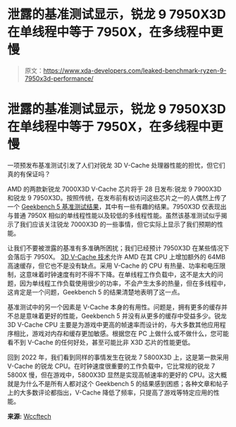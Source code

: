 # 泄露的基准测试显示，锐龙 9 7950X3D 在单线程中等于 7950X，在多线程中更慢

> 原文：<https://www.xda-developers.com/leaked-benchmark-ryzen-9-7950x3d-performance/>

# 泄露的基准测试显示，锐龙 9 7950X3D 在单线程中等于 7950X，在多线程中更慢

一项预发布基准测试引发了人们对锐龙 3D V-Cache 处理器性能的担忧，但它们真的有保证吗？

AMD 的两款新锐龙 7000X3D V-Cache 芯片将于 28 日发布:锐龙 9 7900X3D 和锐龙 9 7950X3D。按照传统，在发布前有权访问这些芯片之一的人偶然上传了一个 [Geekbench 5 基准测试结果](https://browser.geekbench.com/v5/cpu/20655028)，其中有一些有趣的结果。7950X3D 仅表现出与普通 7950X 相似的单线程性能以及较低的多线程性能。虽然该基准测试似乎揭示了我们应该关注锐龙 7000X3D 的一些事情，但它实际上显示了我们预期的性能。

让我们不要被泄露的基准有多准确所困扰；我们已经预计 7950X3D 在某些情况下会落后于 7950X。 [3D V-Cache 技术](https://www.xda-developers.com/amd-ryzen-3d-v-cache/)允许 AMD 在其 CPU 上增加额外的 64MB 高速缓存，但它也不是没有缺点。采用 V-Cache 的 CPU 有热量、功率和电压限制，这意味着时钟速度有时不得不下降。在单线程工作负载中，这不是太大的问题，因为单线程工作负载使用很少的功率，不会产生太多的热量，但在多线程中，这肯定是一个问题，Geekbench 5 的结果清楚地表明了这一点。

基准测试中的另一个因素是 V-Cache 本身的有用性。问题是，拥有更多的缓存并不总是意味着更好的性能，Geekbench 5 并没有从更多的缓存中受益多少。锐龙 3D V-Cache CPU 主要是为游戏中更高的帧速率而设计的，与大多数其他应用程序相比，游戏对内存和缓存更加敏感。根据您在 PC 上做什么或不做什么，您可能看不到 V-Cache 的任何好处，甚至可能比非 X3D 芯片的性能更低。

回到 2022 年，我们看到同样的事情发生在锐龙 7 5800X3D 上，这是第一款采用 V-Cache 的锐龙 CPU。在时钟速度很重要的工作负载中，它比常规的锐龙 7 5800X 慢，但在游戏中，5800X3D 显然是实现高帧速率的更好的 CPU。这大概就是为什么不是所有人都对这个 Geekbench 5 的结果感到困惑；各种文章和帖子上的大多数评论都指出，V-Cache 降低了频率，只提高了游戏等特定应用的性能。

**来源:** [Wccftech](https://wccftech.com/amd-ryzen-9-7950x3d-3d-v-cache-cpu-benchmarks-leak-10-percent-slower-versus-7950x/)